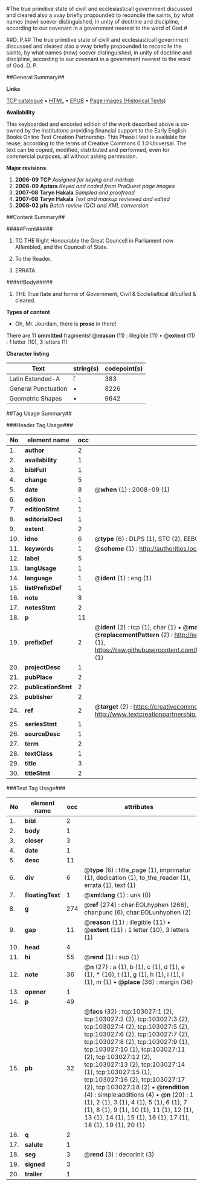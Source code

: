#The true primitive state of civill and ecclesiasticall government discussed and cleared also a vvay briefly propounded to reconcile the saints, by what names (now) soever distinguished, in unity of doctrine and discipline, according to our covenant in a government neerest to the word of God.#

##D. P.##
The true primitive state of civill and ecclesiasticall government discussed and cleared also a vvay briefly propounded to reconcile the saints, by what names (now) soever distinguished, in unity of doctrine and discipline, according to our covenant in a government neerest to the word of God.
D. P.

##General Summary##

**Links**

[TCP catalogue](http://www.ota.ox.ac.uk/tcp/)  • 
[HTML](http://tei.it.ox.ac.uk/tcp/Texts-HTML/free/A54/A54249.html)  • 
[EPUB](http://tei.it.ox.ac.uk/tcp/Texts-EPUB/free/A54/A54249.epub) • 
[Page images (Historical Texts)](https://data.historicaltexts.jisc.ac.uk/view?pubId=eebo-14988781e&pageId=eebo-14988781e-103027-1)

**Availability**

This keyboarded and encoded edition of the
	       work described above is co-owned by the institutions
	       providing financial support to the Early English Books
	       Online Text Creation Partnership. This Phase I text is
	       available for reuse, according to the terms of Creative
	       Commons 0 1.0 Universal. The text can be copied,
	       modified, distributed and performed, even for
	       commercial purposes, all without asking permission.

**Major revisions**

1. __2006-09__ __TCP__ *Assigned for keying and markup*
1. __2006-09__ __Aptara__ *Keyed and coded from ProQuest page images*
1. __2007-08__ __Taryn Hakala__ *Sampled and proofread*
1. __2007-08__ __Taryn Hakala__ *Text and markup reviewed and edited*
1. __2008-02__ __pfs__ *Batch review (QC) and XML conversion*

##Content Summary##

#####Front#####

1. TO THE
Right Honourable the Great Councell
in Parliament now Aſſembled, and the
Councell of State.

1. To the Reader.

1. ERRATA.

#####Body#####

1. THE
True ſtate and forme of Government,
Civil & Eccleſiaſtical diſcuſſed & cleared.

**Types of content**

  * Oh, Mr. Jourdain, there is **prose** in there!

There are 11 **ommitted** fragments! 
 @__reason__ (11) : illegible (11)  •  @__extent__ (11) : 1 letter (10), 3 letters (1)

**Character listing**


|Text|string(s)|codepoint(s)|
|---|---|---|
|Latin Extended-A|ſ|383|
|General Punctuation|•|8226|
|Geometric Shapes|▪|9642|

##Tag Usage Summary##

###Header Tag Usage###

|No|element name|occ|attributes|
|---|---|---|---|
|1.|__author__|2||
|2.|__availability__|1||
|3.|__biblFull__|1||
|4.|__change__|5||
|5.|__date__|8| @__when__ (1) : 2008-09 (1)|
|6.|__edition__|1||
|7.|__editionStmt__|1||
|8.|__editorialDecl__|1||
|9.|__extent__|2||
|10.|__idno__|6| @__type__ (6) : DLPS (1), STC (2), EEBO-CITATION (1), OCLC (1), VID (1)|
|11.|__keywords__|1| @__scheme__ (1) : http://authorities.loc.gov/ (1)|
|12.|__label__|5||
|13.|__langUsage__|1||
|14.|__language__|1| @__ident__ (1) : eng (1)|
|15.|__listPrefixDef__|1||
|16.|__note__|8||
|17.|__notesStmt__|2||
|18.|__p__|11||
|19.|__prefixDef__|2| @__ident__ (2) : tcp (1), char (1)  •  @__matchPattern__ (2) : ([0-9\-]+):([0-9IVX]+) (1), (.+) (1)  •  @__replacementPattern__ (2) : http://eebo.chadwyck.com/downloadtiff?vid=$1&page=$2 (1), https://raw.githubusercontent.com/textcreationpartnership/Texts/master/tcpchars.xml#$1 (1)|
|20.|__projectDesc__|1||
|21.|__pubPlace__|2||
|22.|__publicationStmt__|2||
|23.|__publisher__|2||
|24.|__ref__|2| @__target__ (2) : https://creativecommons.org/publicdomain/zero/1.0/ (1), http://www.textcreationpartnership.org/docs/. (1)|
|25.|__seriesStmt__|1||
|26.|__sourceDesc__|1||
|27.|__term__|2||
|28.|__textClass__|1||
|29.|__title__|3||
|30.|__titleStmt__|2||


###Text Tag Usage###

|No|element name|occ|attributes|
|---|---|---|---|
|1.|__bibl__|2||
|2.|__body__|1||
|3.|__closer__|3||
|4.|__date__|1||
|5.|__desc__|11||
|6.|__div__|6| @__type__ (6) : title_page (1), imprimatur (1), dedication (1), to_the_reader (1), errata (1), text (1)|
|7.|__floatingText__|1| @__xml:lang__ (1) : unk (0)|
|8.|__g__|274| @__ref__ (274) : char:EOLhyphen (266), char:punc (6), char:EOLunhyphen (2)|
|9.|__gap__|11| @__reason__ (11) : illegible (11)  •  @__extent__ (11) : 1 letter (10), 3 letters (1)|
|10.|__head__|4||
|11.|__hi__|55| @__rend__ (1) : sup (1)|
|12.|__note__|36| @__n__ (27) : a (1), b (1), c (1), d (1), e (1), * (16), t (1), g (1), h (1), i (1), l (1), m (1)  •  @__place__ (36) : margin (36)|
|13.|__opener__|1||
|14.|__p__|49||
|15.|__pb__|32| @__facs__ (32) : tcp:103027:1 (2), tcp:103027:2 (2), tcp:103027:3 (2), tcp:103027:4 (2), tcp:103027:5 (2), tcp:103027:6 (2), tcp:103027:7 (2), tcp:103027:8 (2), tcp:103027:9 (1), tcp:103027:10 (1), tcp:103027:11 (2), tcp:103027:12 (2), tcp:103027:13 (2), tcp:103027:14 (1), tcp:103027:15 (1), tcp:103027:16 (2), tcp:103027:17 (2), tcp:103027:18 (2)  •  @__rendition__ (4) : simple:additions (4)  •  @__n__ (20) : 1 (1), 2 (1), 3 (1), 4 (1), 5 (1), 6 (1), 7 (1), 8 (1), 9 (1), 10 (1), 11 (1), 12 (1), 13 (1), 14 (1), 15 (1), 16 (1), 17 (1), 18 (1), 19 (1), 20 (1)|
|16.|__q__|2||
|17.|__salute__|1||
|18.|__seg__|3| @__rend__ (3) : decorInit (3)|
|19.|__signed__|3||
|20.|__trailer__|1||

